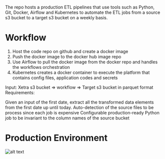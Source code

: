 The repo hosts a production ETL pipelines that use tools such as Python, Git, Docker, Airflow and 
Kubernetes to automate the ETL jobs from a source s3 bucket to a target s3 bucket on a 
weekly basis. 


# Workflow
1. Host the code repo on github and create a docker image
2. Push the docker image to the docker hub image repo
3. Use Airflow to pull the docker image from the docker repo and handles the workflows orchestration
4. Kubernetes creates a docker container to execute the platform that contains config files, application codes and secrets

Input: Xetra s3 bucket => workflow => Target s3 bucket in parquet format
Requirements: 

Given an input of the first date, extract all the transformed data elements from the first date up until today.
Auto-detection of the source files to be process since each job is expensive
Configurable production-ready Python job to be invariant to the column names of the source bucket 

# Production Environment 
![alt text]('/images/production_enviorment.pdf')